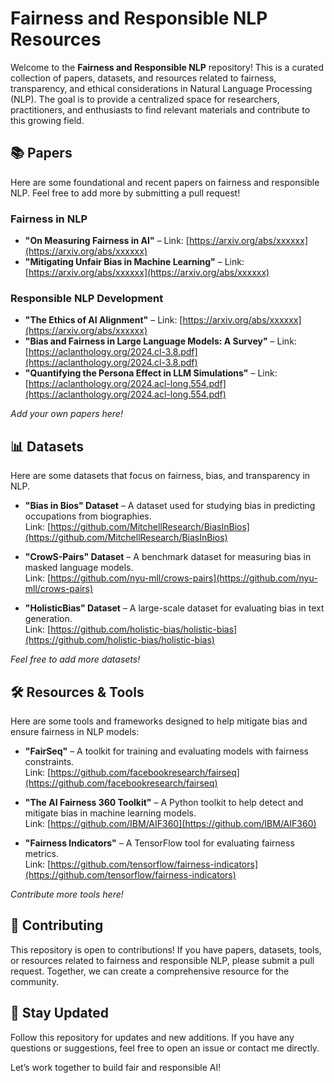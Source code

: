 # Fairness and Responsible NLP Resources

Welcome to the **Fairness and Responsible NLP** repository! This is a curated collection of papers, datasets, and resources related to fairness, transparency, and ethical considerations in Natural Language Processing (NLP). The goal is to provide a centralized space for researchers, practitioners, and enthusiasts to find relevant materials and contribute to this growing field.

## 📚 **Papers**  
Here are some foundational and recent papers on fairness and responsible NLP. Feel free to add more by submitting a pull request!

### Fairness in NLP  
- **"On Measuring Fairness in AI"** – Link: [https://arxiv.org/abs/xxxxxx](https://arxiv.org/abs/xxxxxx)  
- **"Mitigating Unfair Bias in Machine Learning"** – Link: [https://arxiv.org/abs/xxxxxx](https://arxiv.org/abs/xxxxxx)

### Responsible NLP Development  
- **"The Ethics of AI Alignment"** – Link: [https://arxiv.org/abs/xxxxxx](https://arxiv.org/abs/xxxxxx)  
- **"Bias and Fairness in Large Language Models: A Survey"** – Link: [https://aclanthology.org/2024.cl-3.8.pdf](https://aclanthology.org/2024.cl-3.8.pdf)  
- **"Quantifying the Persona Effect in LLM Simulations"** – Link: [https://aclanthology.org/2024.acl-long.554.pdf](https://aclanthology.org/2024.acl-long.554.pdf)

_Add your own papers here!_

## 📊 **Datasets**  
Here are some datasets that focus on fairness, bias, and transparency in NLP.

- **"Bias in Bios" Dataset** – A dataset used for studying bias in predicting occupations from biographies.  
Link: [https://github.com/MitchellResearch/BiasInBios](https://github.com/MitchellResearch/BiasInBios)

- **"CrowS-Pairs" Dataset** – A benchmark dataset for measuring bias in masked language models.  
Link: [https://github.com/nyu-mll/crows-pairs](https://github.com/nyu-mll/crows-pairs)

- **"HolisticBias" Dataset** – A large-scale dataset for evaluating bias in text generation.  
Link: [https://github.com/holistic-bias/holistic-bias](https://github.com/holistic-bias/holistic-bias)

_Feel free to add more datasets!_

## 🛠 **Resources & Tools**  
Here are some tools and frameworks designed to help mitigate bias and ensure fairness in NLP models:

- **"FairSeq"** – A toolkit for training and evaluating models with fairness constraints.  
Link: [https://github.com/facebookresearch/fairseq](https://github.com/facebookresearch/fairseq)

- **"The AI Fairness 360 Toolkit"** – A Python toolkit to help detect and mitigate bias in machine learning models.  
Link: [https://github.com/IBM/AIF360](https://github.com/IBM/AIF360)

- **"Fairness Indicators"** – A TensorFlow tool for evaluating fairness metrics.  
Link: [https://github.com/tensorflow/fairness-indicators](https://github.com/tensorflow/fairness-indicators)

_Contribute more tools here!_

## 🤝 **Contributing**  
This repository is open to contributions! If you have papers, datasets, tools, or resources related to fairness and responsible NLP, please submit a pull request. Together, we can create a comprehensive resource for the community.

## 📢 **Stay Updated**  
Follow this repository for updates and new additions. If you have any questions or suggestions, feel free to open an issue or contact me directly.

Let’s work together to build fair and responsible AI!
